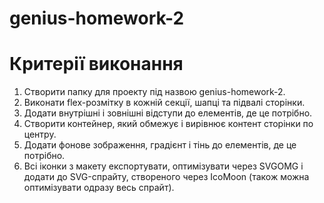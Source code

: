 # genius-homework-2
# Критерії виконання
1. Створити папку для проекту під назвою genius-homework-2.
2. Виконати flex-розмітку в кожній секції, шапці та підвалі сторінки.
3. Додати внутрішні і зовнішні відступи до елементів, де це потрібно.
4. Створити контейнер, який обмежує і вирівнює контент сторінки по центру.
5. Додати фонове зображення, градієнт і тінь до елементів, де це потрібно.
6. Всі іконки з макету експортувати, оптимізувати через SVGOMG і додати до SVG-спрайту, створеного через IcoMoon (також можна оптимізувати одразу весь спрайт).
